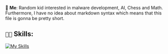 💬 **Me**: Random kid interested in malware development, AI, Chess and Math.
  Furthermore, I have no idea about markdown syntax which means that this file is gonna be pretty short.

## `👨‍💻` Skills: 
[![My Skills](https://skillicons.dev/icons?i=python,cpp,c,tensorflow,qt,vscode,vim,neovim,linux)](https://skillicons.dev)
